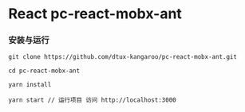 # React pc-react-mobx-ant
### 安装与运行

```
git clone https://github.com/dtux-kangaroo/pc-react-mobx-ant.git

cd pc-react-mobx-ant

yarn install

yarn start // 运行项目 访问 http://localhost:3000
